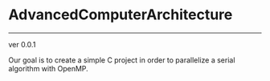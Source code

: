 # AdvancedComputerArchitecture
------------------------------

ver 0.0.1

Our goal is to create a simple C project in order to parallelize a serial algorithm with OpenMP.
